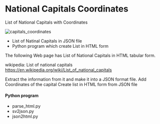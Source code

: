 National Capitals Coordinates
===============

List of National Capitals with Coordinates

![capitals_coordinates](https://github.com/ohwada/World_Countries/blob/main/natinal_capitals_coordinates/screenshots/capitals_coordinates.png)

- List of Natinal Capitals in JSON file
- Python program which create List in HTML form

The following Web page has List of National Capitals in HTML tabular form.

wikipedia: List of national capitals
https://en.wikipedia.org/wiki/List_of_national_capitals

Extract the information from it 
and make it into a JSON format file.
Add Coordinates of the capital
Create list in HTML form from JSON file

#### Python program
- parse_html.py
- sv2json.py
- json2html.py


